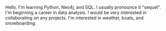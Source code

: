Hello. I'm learning Python, Neo4j, and SQL. I usually pronounce it "sequel".
I'm beginning a career in data analysis.
I would be very interested in collaborating on any projects.
I'm interested in weather, boats, and snowboarding.
